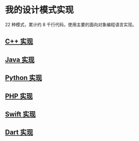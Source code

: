 # 我的设计模式实现

22 种模式，累计约 8 千行代码，使用主要的面向对象编程语言实现。

## [C++ 实现](./cpp.md)

## [Java 实现](./java.md)

## [Python 实现](./python.md)

## [PHP 实现](./php.md)

## [Swift 实现](./swift.md)

## [Dart 实现](./dart.md)
